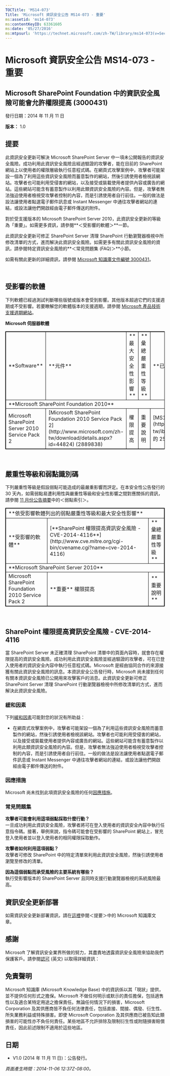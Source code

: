 ```yaml
---
TOCTitle: 'MS14-073'
Title: 'Microsoft 資訊安全公告 MS14-073 - 重要'
ms:assetid: 'ms14-073'
ms:contentKeyID: 63361605
ms:date: '05/27/2016'
ms:mtpsurl: 'https://technet.microsoft.com/zh-TW/library/ms14-073(v=Security.10)'
---
```


Microsoft 資訊安全公告 MS14-073 - 重要
======================================

Microsoft SharePoint Foundation 中的資訊安全風險可能會允許權限提高 (3000431)
----------------------------------------------------------------------------

發行日期：2014 年 11 月 11 日

**版本：** 1.0

提要
----

此資訊安全更新可解決 Microsoft SharePoint Server 中一項未公開報告的資訊安全風險。成功利用此資訊安全風險且經過驗證的攻擊者，能在目前的 SharePoint 網站上以使用者的權限層級執行任意程式碼。在網頁式攻擊案例中，攻擊者可能架設一個為了利用這些資訊安全風險而蓄意製作的網站，然後引誘使用者檢視該網站。攻擊者也可能利用受侵害的網站，以及接受或裝載使用者提供內容或廣告的網站。這些網站可能含有蓄意製作以利用此類資訊安全風險的內容。但是，攻擊者無法強迫使用者檢視受攻擊者控制的內容，而是引誘使用者自行前往。一般的做法是設法讓使用者點選電子郵件訊息或 Instant Messenger 中通往攻擊者網站的連結，或設法讓他們開啟經由電子郵件傳送的附件。

對於受支援版本的 Microsoft SharePoint Server 2010，此資訊安全更新的等級為「重要」。如需更多資訊，請參閱**＜受影響的軟體＞**一節。

此資訊安全更新可修正 SharePoint Server 清理 SharePoint 行動瀏覽器檢視中所修改清單的方式，進而解決此資訊安全風險。如需更多有關此資訊安全風險的資訊，請參閱特定資訊安全風險的**＜常見問題集 (FAQ)＞**小節。

如需有關此更新的詳細資訊，請參閱 [Microsoft 知識庫文件編號 3000431](https://support.microsoft.com/kb/3000431/zh-tw)。

 

受影響的軟體
------------

下列軟體已經過測試判斷哪些版號或版本會受到影響。其他版本超過它們的支援週期或不受影響。若要瞭解您的軟體版本的支援週期，請參閱 [Microsoft 產品技術支援週期網站](http://go.microsoft.com/fwlink/?linkid=21742)。

**Microsoft 伺服器軟體**

<p></p>
<p> </p>
<table style="border:1px solid black;">
<tr>
<td style="border:1px solid black;">
**Software**

</td>
<td style="border:1px solid black;">
**元件**

</td>
<td style="border:1px solid black;">
**最大安全性影響**

</td>
<td style="border:1px solid black;">
**彙總嚴重性等級**

</td>
<td style="border:1px solid black;">
**已取代更新**

</td>
</tr>
<tr>
<td style="border:1px solid black;" colspan="5">
**Microsoft SharePoint Foundation 2010**

</td>
</tr>
<tr>
<td style="border:1px solid black;">
Microsoft SharePoint Server 2010 Service Pack 2

</td>
<td style="border:1px solid black;">
[Microsoft SharePoint Foundation 2010 Service Pack 2](http://www.microsoft.com/zh-tw/download/details.aspx?id=44824)  
(2889838)

</td>
<td style="border:1px solid black;">
權限提高

</td>
<td style="border:1px solid black;">
重要說明

</td>
<td style="border:1px solid black;">
[MS13-084](http://technet.microsoft.com/zh-tw/ibrary/security/ms13-084) 中的 2589365

</td>
</tr>
</table>
 
 

嚴重性等級和弱點識別碼
----------------------

下列嚴重性等級是假設弱點可能造成的最嚴重影響而評定。在本安全性公告發行的 30 天內，如需弱點易遭利用性與嚴重性等級和安全性影響之間對應關係的資訊，請參閱 [11 月份公告摘要](https://technet.microsoft.com/zh-tw/library/security/ms14-nov)中的＜弱點索引＞。

<p></p>
<p> </p>
<table style="border:1px solid black;">
<tr>
<td style="border:1px solid black;" colspan="3">
**依受影響軟體列出的弱點嚴重性等級和最大安全性影響**

</td>
</tr>
<tr>
<td style="border:1px solid black;">
**受影響的軟體**

</td>
<td style="border:1px solid black;">
[**SharePoint 權限提高資訊安全風險 - CVE-2014-4116**](http://www.cve.mitre.org/cgi-bin/cvename.cgi?name=cve-2014-4116)

</td>
<td style="border:1px solid black;">
**彙總嚴重性等級**

</td>
</tr>
<tr>
<td style="border:1px solid black;" colspan="3">
**Microsoft SharePoint Server 2010**

</td>
</tr>
<tr>
<td style="border:1px solid black;">
Microsoft SharePoint Foundation 2010 Service Pack 2

</td>
<td style="border:1px solid black;">
**重要**  
權限提高

</td>
<td style="border:1px solid black;">
**重要說明**

</td>
</tr>
</table>
 
 

SharePoint 權限提高資訊安全風險 - CVE-2014-4116
-----------------------------------------------

當 SharePoint Server 未正確清理 SharePoint 清單中的頁面內容時，就會存在權限提高的資訊安全風險。成功利用此資訊安全風險並經過驗證的攻擊者，可在已登入使用者的資訊安全內容中執行任意程式碼。Microsoft 是經由協同合作的來源接獲有關此資訊安全風險的訊息。本資訊安全公告發行時，Microsoft 尚未接到任何有關本資訊安全風險已公開用來攻擊客戶的消息。此資訊安全更新可修正 SharePoint Server 清理 SharePoint 行動瀏覽器檢視中所修改清單的方式，進而解決此資訊安全風險。

### 緩和因素

下列[緩和因素](https://technet.microsoft.com/zh-tw/library/security/dn848375.aspx)可能對您的狀況有所助益：

-   在網頁式攻擊案例中，攻擊者可能架設一個為了利用這些資訊安全風險而蓄意製作的網站，然後引誘使用者檢視該網站。攻擊者也可能利用受侵害的網站，以及接受或裝載使用者提供內容或廣告的網站。這些網站可能含有蓄意製作以利用此類資訊安全風險的內容。但是，攻擊者無法強迫使用者檢視受攻擊者控制的內容，而是引誘使用者自行前往。一般的做法是設法讓使用者點選電子郵件訊息或 Instant Messenger 中通往攻擊者網站的連結，或設法讓他們開啟經由電子郵件傳送的附件。

### 因應措施

Microsoft 尚未找到此項資訊安全風險的任何[因應措施](https://technet.microsoft.com/zh-tw/library/security/dn848375.aspx)。

### 常見問題集

**攻擊者可能會利用這項弱點採取什麼行動？**  
一旦成功利用此資訊安全風險，攻擊者將可在登入使用者的資訊安全內容中執行任意指令碼。接著，舉例來說，指令碼可能會在受影響的 SharePoint 網站上，冒充登入使用者並以登入使用者的相同權限採取動作。

**攻擊者如何利用這項弱點？**  
攻擊者可修改 SharePoint 中的特定清單來利用此資訊安全風險，然後引誘使用者瀏覽至修改的清單。

**因為這個弱點而承受風險的主要系統有哪些？**  
執行受影響版本的 SharePoint Server 且同時支援行動瀏覽器檢視的系統風險最高。

資訊安全更新部署
----------------

如需資訊安全更新部署資訊，請在[這裡](#kbarticle)參閱＜提要＞中的 Microsoft 知識庫文章。

感謝
----

Microsoft 了解資訊安全業界所做的努力，其盡責地透露資訊安全風險來協助我們保護客戶。請參閱[認可](https://technet.microsoft.com/zh-tw/library/security/dn820091.aspx) (英文) 以取得詳細資訊：

免責聲明
--------

Microsoft 知識庫 (Microsoft Knowledge Base) 中的資訊係以其「現狀」提供，並不提供任何形式之擔保。Microsoft 不做任何明示或默示的責任擔保，包括適售性以及適合某特定用途之擔保責任。無論任何情況下的損害，Microsoft Corporation 及其供應商皆不負任何法律責任，包括直接、間接、偶發、衍生性、所失業務利益或特殊損害。即使 Microsoft Corporation 及其供應商已被告知此類損害的可能性亦不負任何責任。某些地區不允許排除及限制衍生性或附隨損害賠償責任，因此前述限制不適用於這些地區。

日期
----

-   V1.0 (2014 年 11 月 11 日)：公告發行。

*頁面產生時間：2014-11-06 12:37Z-08:00。*
